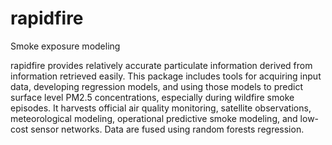 # rapidfire
Smoke exposure modeling

rapidfire provides relatively accurate particulate information derived from information retrieved easily. This package includes tools for acquiring input data, developing regression models, and using those models to predict surface level PM2.5 concentrations, especially during wildfire smoke episodes. It harvests official air quality monitoring, satellite observations, meteorological modeling, operational predictive smoke modeling, and low-cost sensor networks. Data are fused using random forests regression.
